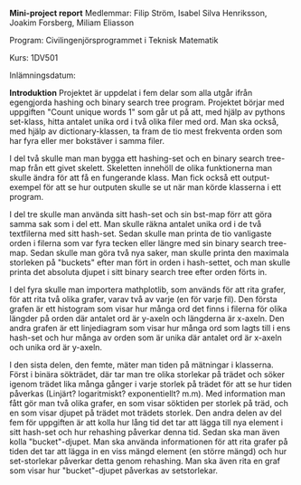 **Mini-project report**
Medlemmar: Filip Ström, Isabel Silva Henriksson, Joakim Forsberg, Miliam Eliasson

Program: Civilingenjörsprogrammet i Teknisk Matematik

Kurs: 1DV501

Inlämningsdatum: 

**Introduktion**
Projektet är uppdelat i fem delar som alla utgår ifrån egengjorda hashing och binary search tree program. Projektet börjar med uppgiften "Count unique words 1" som går ut på att, med hjälp av pythons set-klass, hitta antalet unika ord i två olika filer med ord. Man ska också, med hjälp av dictionary-klassen, ta fram de tio mest frekventa orden som har fyra eller mer bokstäver i samma filer. 

I del två skulle man man bygga ett hashing-set och en binary search tree-map från ett givet skelett. 
Skeletten innehöll de olika funktionerna man skulle ändra för att få en fungerande klass. Man fick också ett output-exempel för att se hur outputen skulle se ut när man körde klasserna i ett program.

I del tre skulle man använda sitt hash-set och sin bst-map förr att göra samma sak som i del ett. Man skulle räkna antalet unika ord i de två textfilerna med sitt hash-set. Sedan skulle man printa de tio vanligaste orden i filerna som var fyra tecken eller längre med sin binary search tree-map. Sedan skulle man göra två nya saker, man skulle printa den maximala storleken på "buckets" efter man fört in orden i hash-settet, och man skulle printa det absoluta djupet i sitt binary search tree efter orden förts in.

I del fyra skulle man importera mathplotlib, som används för att rita grafer, för att rita två olika grafer, varav två av varje (en för varje fil). Den första grafen är ett histogram som visar hur många ord det finns i filerna för olika längder på orden där antalet ord är y-axeln och längderna är x-axeln.
Den andra grafen är ett linjediagram som visar hur många ord som lagts till i ens hash-set och hur många av orden som är unika där antalet ord är x-axeln och unika ord är y-axeln.

I den sista delen, den femte, mäter man tiden på mätningar i klasserna. Först i binära sökträdet, där tar man tre olika storlekar på trädet och söker igenom trädet lika många gånger i varje storlek på trädet för att se hur tiden påverkas (Linjärt? logaritmiskt? exponentiellt? m.m).
Med information man fått gör man två olika grafer, en som visar söktiden per storlek på träd, och en som visar djupet på trädet mot trädets storlek.
Den andra delen av del fem för uppgiften är att kolla hur lång tid det tar att lägga till nya element i sitt hash-set och hur rehashing påverkar denna tid. Sedan ska man även kolla "bucket"-djupet. 
Man ska använda informationen för att rita grafer på tiden det tar att lägga in en viss mängd element (en större mängd) och hur set-storlekar påverkar detta genom rehashing. Man ska även rita en graf som visar hur "bucket"-djupet påverkas av setstorlekar.




